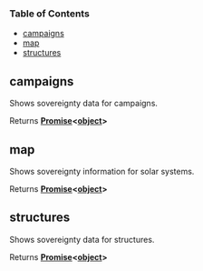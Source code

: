 <!-- Generated by documentation.js. Update this documentation by updating the source code. -->

### Table of Contents

-   [campaigns][1]
-   [map][2]
-   [structures][3]

## campaigns

Shows sovereignty data for campaigns.

Returns **[Promise][4]<[object][5]>**&#x20;

## map

Shows sovereignty information for solar systems.

Returns **[Promise][4]<[object][5]>**&#x20;

## structures

Shows sovereignty data for structures.

Returns **[Promise][4]<[object][5]>**&#x20;

[1]: #campaigns
[2]: #map
[3]: #structures
[4]: https://developer.mozilla.org/docs/Web/JavaScript/Reference/Global_Objects/Promise
[5]: https://developer.mozilla.org/docs/Web/JavaScript/Reference/Global_Objects/Object
